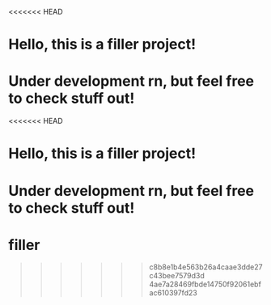 <<<<<<< HEAD
# Hello, this is a filler project!

Under development rn, but feel free to check stuff out!
=======
<<<<<<< HEAD
# Hello, this is a filler project!

Under development rn, but feel free to check stuff out!
=======
# filler
>>>>>>> c8b8e1b4e563b26a4caae3dde27c43bee7579d3d
>>>>>>> 4ae7a28469fbde14750f92061ebfac610397fd23
